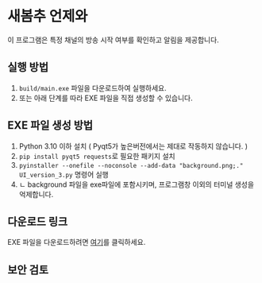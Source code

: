 # 새봄추 언제와
이 프로그램은 특정 채널의 방송 시작 여부를 확인하고 알림을 제공합니다.

## 실행 방법
1. `build/main.exe` 파일을 다운로드하여 실행하세요.
2. 또는 아래 단계를 따라 EXE 파일을 직접 생성할 수 있습니다.

## EXE 파일 생성 방법
1. Python 3.10 이하 설치 ( Pyqt5가 높은버전에서는 제대로 작동하지 않습니다. )
2. `pip install pyqt5 requests`로 필요한 패키지 설치
3. `pyinstaller --onefile --noconsole --add-data "background.png;." UI_version_3.py` 명령어 실행
4. ㄴ background 파일을 exe파일에 포함시키며, 프로그램창 이외의 터미널 생성을 억제합니다.

## 다운로드 링크
EXE 파일을 다운로드하려면 [여기](https://drive.google.com/file/d/1g8HldDRYY_KFP3Z5qLd3Rr3PgZtip2HY/view?usp=sharing)를 클릭하세요.



## 보안 검토

